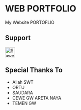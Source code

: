 # WEB PORTFOLIO
My Website PORTOFLIO

## Support
<a href="https://saweria.co/SiLynn" target="_blank"><img src="https://camo.githubusercontent.com/d107b0f35176c71f5c6022a120165d9d4da6763d5d9fcfc608889087442f809a/68747470733a2f2f61676865612e736974652f736177657269612d627574746f6e2e706e67" height="32px" alt="Saweria"></a>

## Special Thanks To
- Allah SWT
- ORTU
- SAUDARA
- CEWE GW ARETA NAYA
- TEMEN GW
